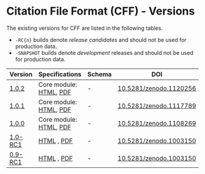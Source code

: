 ---
---

# Citation File Format (CFF) - Versions

The existing versions for CFF are listed in the following tables.

- `-RC{n}` builds denote *release candidates* and should not be used for production data.
- `-SNAPSHOT` builds denote *development* releases and should not be used for production data.

|       Version        |                                    Specifications                                    | Schema |                                 DOI                                 | Release |
|----------------------|--------------------------------------------------------------------------------------|--------|---------------------------------------------------------------------|---------|
| [1.0.2](/1.0.2) | Core module: [HTML](/1.0.2/specifications/), [PDF](/assets/pdf/cff-specifications-1.0.2.pdf) | -      | [10.5281/zenodo.1120256](https://doi.org/10.5281/zenodo.1120256)    |         |
| [1.0.1](/1.0.1) | Core module: [HTML](/1.0.1/specifications/), [PDF](/assets/pdf/cff-specifications-1.0.1.pdf) | -      | [10.5281/zenodo.1117789](https://doi.org/10.5281/zenodo.1117789)    |         |
| [1.0.0](/1.0.0) | Core module: [HTML](/1.0.0/specifications/), [PDF](/assets/pdf/cff-specifications-1.0.0.pdf) | -      | [10.5281/zenodo.1108269](http://doi.org/10.5281/zenodo.1108269)    |         |
| [1.0-RC1](/1.0-RC1/) | [HTML](/1.0-RC1/specifications/) , [PDF](/assets/pdf/cff-specifications-1.0-RC1.pdf) | -      | [10.5281/zenodo.1003150](https://doi.org/10.5281/zenodo.1003150)    |         |
| [0.9-RC1](/0.9-RC1/) | [HTML](/0.9-RC1/specifications/) , [PDF](/assets/pdf/cff-specifications-0.9-RC1.pdf) | -      | [10.5281/zenodo.1003150](https://doi.org/10.5281/zenodo.1003150) |         |
